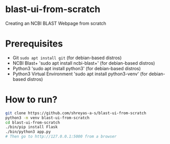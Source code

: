 # blast-ui-from-scratch
Creating an NCBI BLAST Webpage from scratch

# Prerequisites
- Git `sudo apt install git` (for debian-based distros)
- NCBI Blast+ 'sudo apt install ncbi-blast+' (for debian-based distros)
- Python3 'sudo apt install python3' (for debian-based distros)
- Python3 Virtual Environment 'sudo apt install python3-venv' (for debian-based distros)

# How to run?
```bash
git clone https://github.com/shreyas-a-s/blast-ui-from-scratch
python3 -m venv blast-ui-from-scratch
cd blast-ui-from-scratch
./bin/pip install Flask
./bin/python3 app.py
# Then go to http://127.0.0.1:5000 from a browser
```
